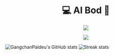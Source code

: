 <!-- AI Bod GangchanPaldeu-->
<p align="center">
  <h1 align="center">💻 AI Bod 🏇</h1>
</p>

<p align="center">
  <img src="https://readme-typing-svg.herokuapp.com?font=Fira+Code&pause=1000&color=172F45&center=%E5%81%87&vCenter=%E5%81%87&width=435&lines=%E0%BD%A6%E0%BE%90%E0%BD%91%E0%BC%8B%E0%BD%86%E0%BD%A2%E0%BC%8B%E0%BD%9F%E0%BD%BC%E0%BD%A2%E0%BC%8B%E0%BD%A1%E0%BD%84%E0%BD%A6%E0%BC%8D+%E0%BD%A2%E0%BE%A9%E0%BD%B2%E0%BD%A6%E0%BC%8B%E0%BD%93%E0%BD%B2%E0%BC%8B%E0%BD%9A%E0%BD%82%E0%BD%A6%E0%BC%8B%E0%BD%91%E0%BD%98%E0%BC%8D+%E0%BD%A1%E0%BD%B2%E0%BC%8B%E0%BD%82%E0%BD%BA%E0%BD%A2%E0%BC%8B%E0%BD%A2%E0%BE%A9%E0%BD%A3%E0%BC%8B%E0%BD%86%E0%BD%BA%E0%BD%A0%E0%BD%BC%E0%BC%8D%E0%BC%8D">
</p>
<p align="center">
   <img src="https://github-readme-stats.vercel.app/api?username=GangchanPaldeu&theme=city_lights&show_icons=true">
</p>

![GangchanPaldeu's GitHub stats](https://github-readme-stats.vercel.app/api?username=GangchanPaldeu&show_icons=true&theme=prussian)
![Streak stats](https://github-readme-streak-stats.herokuapp.com/?user=GangchanPaldeu&show_icons=true&theme=prussian)

<!--[![Top Langs](https://github-readme-stats.vercel.app/api/top-langs/?username=GangchanPaldeu&theme=prussian&layout=compact)](https://github.com/anuraghazra/github-readme-stats)-->

<p align="center">
   <img src="https://github-readme-stats.vercel.app/api/top-langs/?username=anuraghazra&layout=compact)](https://github.com/GangchanPaldeu/GangchanPaldeu)


ཨོཾ་བདེ་ལེགས་སུ་གྱུར་ཅིག:

- 💻 མི་བཟློག་བརྟན་པའི་བརྩོན་འགྲུས་གོ་བགོས་ན། ། - 🏇 ལུང་རྟོགས་ཡོན་ཏན་ཡར་ངོའི་ཟླ་བཞིན་འཕེལ། །
- 🏀 སྤྱོད་ལམ་ཐམས་ཅད་དོན་དང་ལྡན་པར་འགྱུར། ། - 🏡 གང་བརྩམས་ལས་ཀྱི་མཐའ་རྣམས་ཡིད་བཞིན་འགྲུབ། །
</p>
